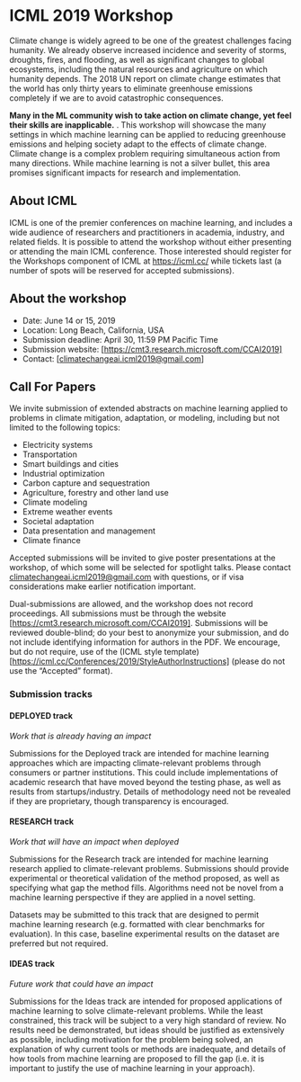 # ICML 2019 Workshop

Climate change is widely agreed to be one of the greatest challenges facing humanity. We already observe increased incidence and severity of storms, droughts, fires, and flooding, as well as significant changes to global ecosystems, including the natural resources and agriculture on which humanity depends. The 2018 UN report on climate change estimates that the world has only thirty years to eliminate greenhouse emissions completely if we are to avoid catastrophic consequences.

**Many in the ML community wish to take action on climate change, yet feel their skills are inapplicable.** . This workshop will showcase the many settings in which machine learning can be applied to reducing greenhouse emissions and helping society adapt to the effects of climate change. Climate change is a complex problem requiring simultaneous action from many directions. While machine learning is not a silver bullet, this area promises significant impacts for research and implementation. 


## About ICML
ICML is one of the premier conferences on machine learning, and includes a wide audience of researchers and practitioners in academia, industry, and related fields. It is possible to attend the workshop without either presenting or attending the main ICML conference. Those interested should register for the Workshops component of ICML at https://icml.cc/ while tickets last (a number of spots will be reserved for accepted submissions).

## About the workshop
 - Date:  June 14 or 15, 2019
 - Location:   Long Beach, California, USA
 - Submission deadline:  April 30, 11:59 PM Pacific Time
 - Submission website:  [https://cmt3.research.microsoft.com/CCAI2019]
 - Contact: [climatechangeai.icml2019@gmail.com]

## Call For Papers
We invite submission of extended abstracts on machine learning applied to problems in climate mitigation, adaptation, or modeling, including but not limited to the following topics:
 - Electricity systems
 - Transportation
 - Smart buildings and cities
 - Industrial optimization
 - Carbon capture and sequestration
 - Agriculture, forestry and other land use
 - Climate modeling
 - Extreme weather events
 - Societal adaptation
 - Data presentation and management
 - Climate finance

Accepted submissions will be invited to give poster presentations at the workshop, of which some will be selected for spotlight talks.  Please contact climatechangeai.icml2019@gmail.com with questions, or if visa considerations make earlier notification important.

Dual-submissions are allowed, and the workshop does not record proceedings. All submissions must be through the website [https://cmt3.research.microsoft.com/CCAI2019]. Submissions will be reviewed double-blind; do your best to anonymize your submission, and do not include identifying information for authors in the PDF. We encourage, but do not require, use of the (ICML style template)[https://icml.cc/Conferences/2019/StyleAuthorInstructions] (please do not use the “Accepted” format).

### Submission tracks

#### DEPLOYED track

*Work that is already having an impact*

Submissions for the Deployed track are intended for machine learning approaches which are impacting climate-relevant problems through consumers or partner institutions. This could include implementations of academic research that have moved beyond the testing phase, as well as results from startups/industry. Details of methodology need not be revealed if they are proprietary, though transparency is encouraged.

#### RESEARCH track

*Work that will have an impact when deployed*

Submissions for the Research track are intended for machine learning research applied to climate-relevant problems. Submissions should provide experimental or theoretical validation of the method proposed, as well as specifying what gap the method fills. Algorithms need not be novel from a machine learning perspective if they are applied in a novel setting.

Datasets may be submitted to this track that are designed to permit machine learning research (e.g. formatted with clear benchmarks for evaluation). In this case, baseline experimental results on the dataset are preferred but not required.

#### IDEAS track

*Future work that could have an impact*

Submissions for the Ideas track are intended for proposed applications of machine learning to solve climate-relevant problems. While the least constrained, this track will be subject to a very high standard of review. No results need be demonstrated, but ideas should be justified as extensively as possible, including motivation for the problem being solved, an explanation of why current tools or methods are inadequate, and details of how tools from machine learning are proposed to fill the gap (i.e. it is important to justify the use of machine learning in your approach).




